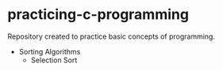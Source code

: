 # practicing-c-programming

Repository created to practice basic concepts of programming.

* Sorting Algorithms
    * Selection Sort